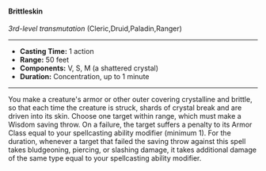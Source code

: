 #### Brittleskin
*3rd-level transmutation* (Cleric,Druid,Paladin,Ranger)
___
- **Casting Time:** 1 action
- **Range:** 50 feet
- **Components:** V, S, M (a shattered crystal)
- **Duration:** Concentration, up to 1 minute
---
You make a creature's armor or other outer covering crystalline and brittle, so that each time the creature is struck, shards of crystal break and are driven into its skin. Choose one target within range, which must make a Wisdom saving throw. On a failure, the target suffers a penalty to its Armor Class equal to your spellcasting ability modifier (minimum 1). For the duration, whenever a target that failed the saving throw against this spell takes bludgeoning, piercing, or slashing damage, it takes additional damage of the same type equal to your spellcasting ability modifier.
